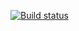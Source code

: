 [![Build status](https://ci.appveyor.com/api/projects/status/fpc374ey56a658b2?svg=true)](https://ci.appveyor.com/project/MONK412/bdd)
